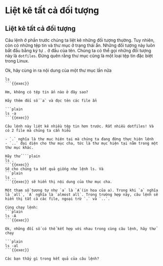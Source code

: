 # Liệt kê tất cả đối tượng

## Liệt kê tất cả đối tượng

Câu lệnh ở phần trước chúng ta liệt kê những đối tượng thường. Tuy nhiên, còn có những tệp tin và thư mục ở trạng thái ẩn. Những đối tượng này luôn bắt đầu bằng ký tự `.` ở đầu của tên. Chúng ta có thể gọi những đối tượng này là `dotfiles`. Đừng quên rằng thư mục cũng là một loại tệp tin đặc biệt trong Linux.

Ok, hãy cùng in ra nội dung của một thư mục lần nữa

```plain
ls
```{{exec}}

Hm, không có tệp tin ẩn nào ở đây sao?

Hãy thêm đối số `a` và đọc tên các file ẩn

```plain
ls -a
```{{exec}}

Câu lệnh này liệt kê nhiều tệp tin hơn trước. Rất nhiều dotfiles! Và có 2 file mà chúng ta cần hiểu

- `.` nghĩa là thư mục hiện tại mà chúng ta đang đứng thực hiện lệnh 
- `..` đại diện cho thư mục cha, tức là thư mục hiện tại nằm trong một thư mục khác.

Hãy thử ```plain
ls .
```{{exec}}
Sẽ cho chúng ta kết quả giống như lệnh ls. Và 
```plain
ls ..
```{{exec}} sẽ hiển thị nội dung của thư mục cha.

Một tham số tương tự như `a` là `A`(in hoa của a). Trong khi `a` nghĩa là `all`, `A` nghĩa là `almost all`. Trong trường hợp này, câu lệnh sẽ hiển thị tất cả các file, ngoại trừ `.` và `..`.

Cùng chạy lệnh:
```plain
ls -A
```{{exec}}

Ok, những đối số có thể kết hợp với nhau trong cùng câu lệnh, hãy thử chạy

```plain
ls -al
```{{exec}}

Các bạn thấy gì trong kết quả của câu lệnh?